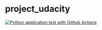 # project_udacity

[![Python application test with Github Actions](https://github.com/okayenis/project_udacity/actions/workflows/pythonapp.yml/badge.svg)](https://github.com/okayenis/project_udacity/actions/workflows/pythonapp.yml)
